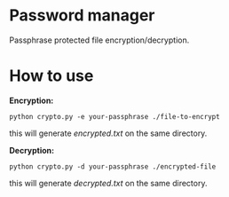 # Password manager

Passphrase protected file encryption/decryption.

# How to use

**Encryption:**
```
python crypto.py -e your-passphrase ./file-to-encrypt
```
this will generate *encrypted.txt* on the same directory.

**Decryption:**
```
python crypto.py -d your-passphrase ./encrypted-file
```
this will generate *decrypted.txt* on the same directory.
